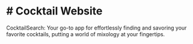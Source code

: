 # # Cocktail Website

CocktailSearch: Your go-to app for effortlessly finding and savoring your favorite cocktails, putting a world of mixology at your fingertips.